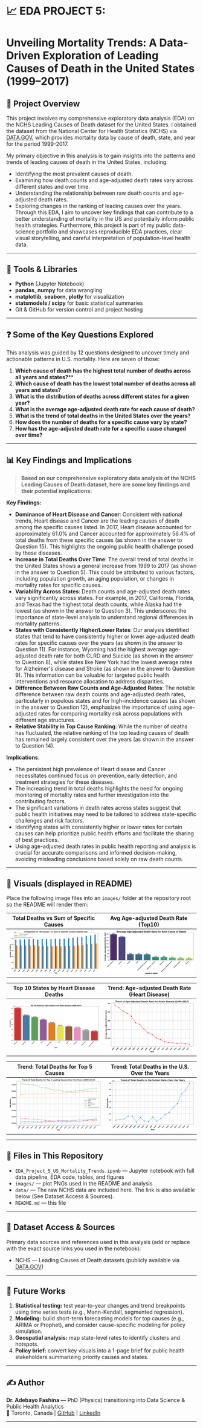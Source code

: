 # 📈 EDA PROJECT 5:
#  Unveiling Mortality Trends: A Data-Driven Exploration of Leading Causes of Death in the United States (1999–2017)

## 📌 Project Overview
This project involves my comprehensive exploratory data analysis (EDA) on the NCHS Leading Causes of Death dataset for the United States. I obtained the dataset from the National Center for Health Statistics (NCHS) via [DATA.GOV](https://catalog.data.gov/dataset/nchs-leading-causes-of-death-united-states), which provides mortality data by cause of death, state, and year for the period 1999-2017.

My primary objective in this analysis is to gain insights into the patterns and trends of leading causes of death in the United States, including:
- Identifying the most prevalent causes of death.
- Examining how death counts and age-adjusted death rates vary across different states and over time.
- Understanding the relationship between raw death counts and age-adjusted death rates.
- Exploring changes in the ranking of leading causes over the years.
Through this EDA, I aim to uncover key findings that can contribute to a better understanding of mortality in the US and potentially inform public health strategies. Furthermore, this project is part of my public data-science portfolio and showcases reproducible EDA practices, clear visual storytelling, and careful interpretation of population-level health data.

---

## 🧰 Tools & Libraries
- **Python** (Jupyter Notebook)  
- **pandas**, **numpy** for data wrangling  
- **matplotlib**, **seaborn**, **plotly** for visualization  
- **statsmodels / scipy** for basic statistical summaries  
- Git & GitHub for version control and project hosting

---

## ❓ Some of the Key Questions Explored
This analysis was guided by 12 questions designed to uncover timely and actionable patterns in U.S. mortality. Here are seven of those:

1. **Which cause of death has the highest total number of deaths across all years and states?****  
2. **Which cause of death has the lowest total number of deaths across all years and states?**  
3. **What is the distribution of deaths across different states for a given year?**  
4. **What is the average age-adjusted death rate for each cause of death?**  
5. **What is the trend of total deaths in the United States over the years?**  
6. **How does the number of deaths for a specific cause vary by state?**  
7. **How has the age-adjusted death rate for a specific cause changed over time?** 

---

## 📊 Key Findings and Implications
> **Based on our comprehensive exploratory data analysis of the NCHS Leading Causes of Death dataset, here are some key findings and their potential implications:**

**Key Findings:**

- **Dominance of Heart Disease and Cancer**: Consistent with national trends, Heart disease and Cancer are the leading causes of death among the specific causes listed. In 2017, Heart disease accounted for approximately 61.0% and Cancer accounted for approximately 56.4% of total deaths from these specific causes (as shown in the answer to Question 15). This highlights the ongoing public health challenge posed by these diseases.
- **Increase in Total Deaths Over Time**: The overall trend of total deaths in the United States shows a general increase from 1999 to 2017 (as shown in the answer to Question 5). This could be attributed to various factors, including population growth, an aging population, or changes in mortality rates for specific causes.
- **Variability Across States**: Death counts and age-adjusted death rates vary significantly across states. For example, in 2017, California, Florida, and Texas had the highest total death counts, while Alaska had the lowest (as shown in the answer to Question 3). This underscores the importance of state-level analysis to understand regional differences in mortality patterns.
- **States with Consistently Higher/Lower Rates**: Our analysis identified states that tend to have consistently higher or lower age-adjusted death rates for specific causes over the years (as shown in the answer to Question 11). For instance, Wyoming had the highest average age-adjusted death rate for both CLRD and Suicide (as shown in the answer to Question 8), while states like New York had the lowest average rates for Alzheimer's disease and Stroke (as shown in the answer to Question 9). This information can be valuable for targeted public health interventions and resource allocation to address disparities.
- **Difference Between Raw Counts and Age-Adjusted Rates**: The notable difference between raw death counts and age-adjusted death rates, particularly in populous states and for high-incidence causes (as shown in the answer to Question 12), emphasizes the importance of using age-adjusted rates for comparing mortality risk across populations with different age structures.
- **Relative Stability in Top Cause Ranking**: While the number of deaths has fluctuated, the relative ranking of the top leading causes of death has remained largely consistent over the years (as shown in the answer to Question 14).

**Implications**:

- The persistent high prevalence of Heart disease and Cancer necessitates continued focus on prevention, early detection, and treatment strategies for these diseases.
- The increasing trend in total deaths highlights the need for ongoing monitoring of mortality rates and further investigation into the contributing factors.
- The significant variations in death rates across states suggest that public health initiatives may need to be tailored to address state-specific challenges and risk factors.
- Identifying states with consistently higher or lower rates for certain causes can help prioritize public health efforts and facilitate the sharing of best practices.
- Using age-adjusted death rates in public health reporting and analysis is crucial for accurate comparisons and informed decision-making, avoiding misleading conclusions based solely on raw death counts.
 


---

## 📸 Visuals (displayed in README)
Place the following image files into an `images/` folder at the repository root so the README will render them:

| Total Deaths vs Sum of Specific Causes | Avg Age-adjusted Death Rate (Top10) |
|----------------------------------------|--------------------------------------|
| ![](images/AllCauses_death_vs._Sum_of_Specific_Causes_deaths.png) | ![](images/Avg_Age-adjusted_DeathRate_for_Top10_COD.png) |

| Top 10 States by Heart Disease Deaths | Trend: Age-adjusted Death Rate (Heart Disease) |
|---------------------------------------|------------------------------------------------|
| ![](images/Top10_States_by_TotalDeaths_from_HeartDisease.png) | ![](images/Trend_of_Age-adjusted_DeathRate_for_HeartDisease.png) |

| Trend: Total Deaths for Top 5 Causes | Trend: Total Deaths in the U.S. Over the Years |
|--------------------------------------|------------------------------------------------|
| ![](images/Trend_of_TotalDeaths_for_Top5_Leading_Causes.png) | ![](images/Trend_of_TotalDeaths_in_the_US_OverTheYears.png) |

---

## 📁 Files in This Repository
- `EDA_Project_5_US_Mortality_Trends.ipynb` — Jupyter notebook with full data pipeline, EDA code, tables, and figures  
- `images/` — plot PNGs used in the README and analysis  
- `data/` — The raw NCHS data are included here. The link is also available below (See Dataset Access & Sources).  
- `README.md` — this file

---

## 📂 Dataset Access & Sources
Primary data sources and references used in this analysis (add or replace with the exact source links you used in the notebook):  
- NCHS — Leading Causes of Death datasets (publicly available via  [DATA.GOV](https://catalog.data.gov/dataset/nchs-leading-causes-of-death-united-states))

---

## 🚀 Future Works
1. **Statistical testing:** test year-to-year changes and trend breakpoints using time series tests (e.g., Mann-Kendall, segmented regression).  
2. **Modeling:** build short-term forecasting models for top causes (e.g., ARIMA or Prophet), and consider cause-specific modeling for policy simulation.  
3. **Geospatial analysis:** map state-level rates to identify clusters and hotspots.  
4. **Policy brief:** convert key visuals into a 1-page brief for public health stakeholders summarizing priority causes and states.

---

## ✍️ Author
**Dr. Adebayo Fashina** — PhD (Physics) transitioning into Data Science & Public Health Analytics  
📍 Toronto, Canada | [GitHub](https://github.com/dradebayotech) | [LinkedIn](https://www.linkedin.com/in/your-link-here)

---

